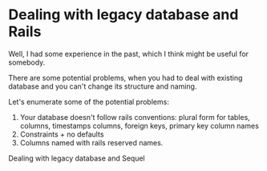 # Dealing with legacy database and Rails

Well, I had some experience in the past, which I think might be useful for somebody.

There are some potential problems, when you had to deal with existing database and you can't change its structure and naming.

Let's enumerate some of the potential problems:
1. Your database doesn't follow rails conventions: plural form for tables, columns, timestamps columns, foreign keys, primary key column names
2. Constraints + no defaults
3. Columns named with rails reserved names.






Dealing with legacy database and Sequel

